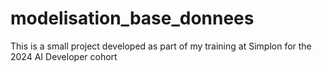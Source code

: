 # modelisation_base_donnees
 This is a small project developed as part of my training at Simplon for the 2024 AI Developer cohort
